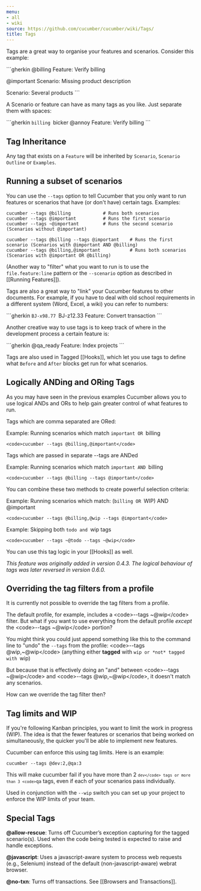 ```yaml
---
menu:
- all
- wiki
source: https://github.com/cucumber/cucumber/wiki/Tags/
title: Tags
---
```


Tags are a great way to organise your features and scenarios. Consider this example:

\`\`\`gherkin
@billing
Feature: Verify billing

@important
Scenario: Missing product description

Scenario: Several products
\`\`\`

A Scenario or feature can have as many tags as you like. Just separate them with spaces:

\`\`\`gherkin
`billing `bicker @annoy
Feature: Verify billing
\`\`\`

Tag Inheritance
---------------

Any tag that exists on a <code>Feature</code> will be inherited by <code>Scenario</code>, <code>Scenario Outline</code> or <code>Examples</code>.

Running a subset of scenarios
-----------------------------

You can use the <code>--tags</code> option to tell Cucumber that you only want to run features or scenarios that have (or don't have) certain tags. Examples:

    cucumber --tags @billing            # Runs both scenarios
    cucumber --tags @important          # Runs the first scenario
    cucumber --tags ~@important         # Runs the second scenario (Scenarios without @important)

    cucumber --tags @billing --tags @important    # Runs the first scenario (Scenarios with @important AND @billing)
    cucumber --tags @billing,@important           # Runs both scenarios (Scenarios with @important OR @billing)

(Another way to "filter" what you want to run is to use the <code>file.feature:line</code> pattern or the <code>--scenario</code> option as described in \[\[Running Features\]\]).

Tags are also a great way to "link" your Cucumber features to other documents. For example, if you have to deal with old school requirements in a different system (Word, Excel, a wiki) you can refer to numbers:

\`\`\`gherkin
`BJ-x98.77 `BJ-z12.33
Feature: Convert transaction
\`\`\`

Another creative way to use tags is to keep track of where in the development process a certain feature is:

\`\`\`gherkin
@qa\_ready
Feature: Index projects
\`\`\`

Tags are also used in Tagged \[\[Hooks\]\], which let you use tags to define what <code>Before</code> and <code>After</code> blocks get run for what scenarios.

Logically ANDing and ORing Tags
-------------------------------

As you may have seen in the previous examples Cucumber allows you to use logical ANDs and ORs to help gain greater control of what features to run.

Tags which are comma separated are ORed:

Example: Running scenarios which match `important OR `billing

    <code>cucumber --tags @billing,@important</code>

Tags which are passed in separate --tags are ANDed

Example: Running scenarios which match `important AND `billing

    <code>cucumber --tags @billing --tags @important</code>

You can combine these two methods to create powerful selection criteria:

Example: Running scenarios which match: (`billing OR `WIP) AND @important

    <code>cucumber --tags @billing,@wip --tags @important</code>

Example: Skipping both `todo and `wip tags

    <code>cucumber --tags ~@todo --tags ~@wip</code>

You can use this tag logic in your \[\[Hooks\]\] as well.

*This feature was originally added in version 0.4.3. The logical behaviour of tags was later reversed in version 0.6.0.*

Overriding the tag filters from a profile
-----------------------------------------

It is currently not possible to override the tag filters from a profile.

The default profile, for example, includes a &lt;code&gt;--tags ~@wip&lt;/code&gt; filter. But what if you want to use everything from the default profile *except* the &lt;code&gt;--tags ~@wip&lt;/code&gt; portion?

You might think you could just append something like this to the command line to "undo" the <code>--tags</code> from the profile: &lt;code&gt;--tags @wip,~@wip&lt;/code&gt; (anything either **tagged** with `wip or *not* tagged with `wip)

But because that is effectively doing an "and" between &lt;code&gt;--tags ~@wip&lt;/code&gt; and &lt;code&gt;--tags @wip,~@wip&lt;/code&gt;, it doesn't match any scenarios.

How can we override the tag filter then?

Tag limits and WIP
------------------

If you're following Kanban principles, you want to limit the work in progress (WIP). The idea is that the fewer features or scenarios that being worked on simultaneously, the quicker you'll be able to implement new features.

Cucumber can enforce this using tag limits. Here is an example:

    cucumber --tags @dev:2,@qa:3

This will make cucumber fail if you have more than 2 <code>`dev</code> tags or more than 3 <code>`qa</code> tags, even if each of your scenarios pass individually.

Used in conjunction with the <code>--wip</code> switch you can set up your project to enforce the WIP limits of your team.

Special Tags
------------

**@allow-rescue**: Turns off Cucumber’s exception capturing for the tagged scenario(s). Used when the code being tested is expected to raise and handle exceptions.

**@javascript**: Uses a javascript-aware system to process web requests (e.g., Selenium) instead of the default (non-javascript-aware) webrat browser.

**@no-txn**: Turns off transactions. See \[\[Browsers and Transactions\]\].
